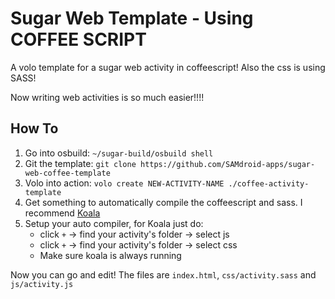 # Sugar Web Template - Using COFFEE SCRIPT

A volo template for a sugar web activity in coffeescript! Also the css is using SASS!

Now writing web activities is so much easier!!!!

## How To

1. Go into osbuild:
    `~/sugar-build/osbuild shell`
2. Git the template: `git clone https://github.com/SAMdroid-apps/sugar-web-coffee-template`
3. Volo into action: `volo create NEW-ACTIVITY-NAME ./coffee-activity-template`
4. Get something to automatically compile the coffeescript and sass. I recommend
[Koala](http://koala-app.com/)
5. Setup your auto compiler, for Koala just do:
    - click `+` -> find your activity's folder -> select js
    - click `+` -> find your activity's folder -> select css
    - Make sure koala is always running

Now you can go and edit! The files are `index.html`, `css/activity.sass` and `js/activity.js`
